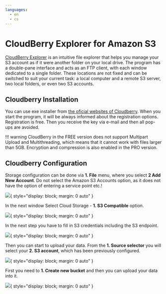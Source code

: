 ```yaml
---
languages:
  - en
  - cs
---
```


# CloudBerry Explorer for Amazon S3

[CloudBerry Explorer](https://cloudberry-explorer-for-amazon-s3.en.softonic.com/) is an intuitive file explorer that helps you manage your S3 account as if it were another folder on your local drive. The program has a double-pane interface and acts as an FTP client, with each window dedicated to a single folder. These locations are not fixed and can be switched to suit your current task: a local computer and a remote S3 server, two local folders, or even two S3 accounts. 

## Cloudberry Installation
You can use exe installer from [the oficial websites of Cloudberry](https://cloudberry-explorer-for-amazon-s3.en.softonic.com/). When you start the program, it will be always informed about the registration options. Registration is free. Then you receive the key via e-mail and then all pop-ups are avoided.

!!! warning
    CloudBerry in the FREE version does not support Multipart Upload and Multithreading, which means that it cannot work with files larger than 5GB. Encryption and compression is also enabled in the PRO version.

## Cloudberry Configuration
Storage configuration can be done via **1. File** menu, where you select **2 Add New Account**. Do not select the Amazon S3 Accounts option, as it does not have the option of entering a service point etc.!

![](cloudberry-screenshots/cloudberry1.png){ style="display: block; margin: 0 auto" }

In the next window Select Cloud Storage - **1. S3 Compatible** option.

![](cloudberry-screenshots/cloudberry2.png){ style="display: block; margin: 0 auto" } 

In the next step you have to fill in S3 credentials including the S3 endpoint.

![](cloudberry-screenshots/cloudberry3.png){ style="display: block; margin: 0 auto" }

Then you can start to upload your data. From the **1. Source selector** you will select your **2. S3 account**, which has been previously configured.

![](cloudberry-screenshots/cloudberry4.png){ style="display: block; margin: 0 auto" }

First you need to **1. Create new bucket** and then you can upload your data into it.

![](cloudberry-screenshots/cloudberry5.png){ style="display: block; margin: 0 auto" }

